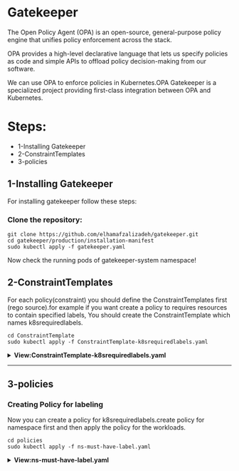 # Gatekeeper

The Open Policy Agent (OPA) is an open-source, general-purpose policy engine that unifies policy enforcement across the stack.

OPA provides a high-level declarative language that lets us specify policies as code and simple APIs to offload policy decision-making from our software.

We can use OPA to enforce policies in Kubernetes.OPA Gatekeeper is a specialized project providing first-class integration between OPA and Kubernetes.


# Steps:

* 1-Installing Gatekeeper
* 2-ConstraintTemplates
* 3-policies


## 1-Installing Gatekeeper

For installing gatekeeper follow these steps:

### Clone the repository:

```
git clone https://github.com/elhamafzalizadeh/gatekeeper.git
cd gatekeeper/production/installation-manifest
sudo kubectl apply -f gatekeeper.yaml

```
Now check the running pods of gatekeeper-system namespace!

## 2-ConstraintTemplates

For each policy(constraint) you should define the ConstraintTemplates first (rego source).for example if you want create a policy to requires resources to contain specified labels,
You should create the ConstraintTemplate which names k8srequiredlabels.

```
cd ConstraintTemplate
sudo kubectl apply -f ConstraintTemplate-k8srequiredlabels.yaml

```

<details>
<summary><b>View:ConstraintTemplate-k8srequiredlabels.yaml</b></summary>
<br>

```yaml
apiVersion: templates.gatekeeper.sh/v1
kind: ConstraintTemplate
metadata:
  name: k8srequiredlabels
  annotations:
    metadata.gatekeeper.sh/title: "Required Labels"
    metadata.gatekeeper.sh/version: 1.0.0
    description: >-
      Requires resources to contain specified labels, with values matching
      provided regular expressions.
spec:
  crd:
    spec:
      names:
        kind: K8sRequiredLabels
      validation:
        openAPIV3Schema:
          type: object
          properties:
            message:
              type: string
            labels:
              type: array
              description: >-
                A list of labels and values the object must specify.
              items:
                type: object
                properties:
                  key:
                    type: string
                    description: >-
                      The required label.
                  allowedRegex:
                    type: string
                    description: >-
                      If specified, a regular expression the annotation's value
                      must match. The value must contain at least one match for
                      the regular expression.
  targets:
    - target: admission.k8s.gatekeeper.sh
      rego: |
        package k8srequiredlabels

        get_message(parameters, _default) = msg {
          not parameters.message
          msg := _default
        }

        get_message(parameters, _default) = msg {
          msg := parameters.message
        }

        violation[{"msg": msg, "details": {"missing_labels": missing}}] {
          provided := {label | input.review.object.metadata.labels[label]}
          required := {label | label := input.parameters.labels[_].key}
          missing := required - provided
          count(missing) > 0
          def_msg := sprintf("you must provide labels: %v", [missing])
          msg := get_message(input.parameters, def_msg)
        }

        violation[{"msg": msg}] {
          value := input.review.object.metadata.labels[key]
          expected := input.parameters.labels[_]
          expected.key == key
          # do not match if allowedRegex is not defined, or is an empty string
          expected.allowedRegex != ""
          not re_match(expected.allowedRegex, value)
          def_msg := sprintf("Label <%v: %v> does not satisfy allowed regex: %v", [key, value, expected.allowedRegex])
          msg := get_message(input.parameters, def_msg)
        }
```


<br>
</details>

---

## 3-policies

### Creating Policy for labeling

Now you can create a policy for k8srequiredlabels.create policy for namespace first and then apply the policy for the workloads.

```
cd policies
sudo kubectl apply -f ns-must-have-label.yaml

```

<details>
<summary><b>View:ns-must-have-label.yaml</b></summary>
<br>

```yaml
apiVersion: constraints.gatekeeper.sh/v1beta1
kind: K8sRequiredLabels
metadata:
  name: ns-must-have-label
spec:
  match:
    kinds:
      - apiGroups: [""]
        kinds: ["Namespace"]
    excludedNamespaces:
    - kube-system
    - gatekeeper-system
  parameters:
    labels:
    - app.kubernetes.io/environment
    - app.kubernetes.io/appname



```

```
sudo kubectl apply -f workload-must-have-label.yaml

```

<details>
<summary><b>View:workload-must-have-label.yaml</b></summary>
<br>

```yaml
apiVersion: constraints.gatekeeper.sh/v1beta1
kind: K8sRequiredLabels
metadata:
  name: workload-must-have-label
spec:
  match:
    kinds:
      - apiGroups: ["*"]
        kinds:
        - Ingress
        - CronJob
        - Service
        - Secret
        - Job
        - Pod
        - Deployment
        - ReplicaSet
        - StatefulSet
        - DaemonSet
    excludedNamespaces:
    - kube-system
    - gatekeeper-system
  parameters:
    labels:
    - app.kubernetes.io/environment
    - app.kubernetes.io/apptype
    - app.kubernetes.io/appname
    - app.kubernetes.io/version

```

For each policy,create the ConstraintTemplates first and then create the policy(constraint) of that template.


### Creating Policy for RequiredProbes

another example is K8sRequiredProbes policy.This policy Requires Pods to have readiness and/or liveness probes.

```
cd ConstraintTemplate
sudo kubectl apply -f ConstraintTemplate-k8srequiredprobes.yaml

```

<details>
<summary><b>View:ConstraintTemplate-k8srequiredprobes.yaml</b></summary>
<br>

```yaml
apiVersion: templates.gatekeeper.sh/v1
kind: ConstraintTemplate
metadata:
  name: k8srequiredprobes
  annotations:
    metadata.gatekeeper.sh/title: "Required Probes"
    metadata.gatekeeper.sh/version: 1.0.1
    description: Requires Pods to have readiness and/or liveness probes.
spec:
  crd:
    spec:
      names:
        kind: K8sRequiredProbes
      validation:
        openAPIV3Schema:
          type: object
          properties:
            probes:
              description: "A list of probes that are required (ex: `readinessProbe`)"
              type: array
              items:
                type: string
            probeTypes:
              description: "The probe must define a field listed in `probeType` in order to satisfy the constraint (ex. `tcpSocket` satisfies `['tcpSocket', 'exec']`)"
              type: array
              items:
                type: string
  targets:
    - target: admission.k8s.gatekeeper.sh
      rego: |
        package k8srequiredprobes

        import data.lib.exclude_update.is_update

        probe_type_set = probe_types {
            probe_types := {type | type := input.parameters.probeTypes[_]}
        }

        violation[{"msg": msg}] {
            # Probe fields are immutable.
            not is_update(input.review)

            container := input.review.object.spec.containers[_]
            probe := input.parameters.probes[_]
            probe_is_missing(container, probe)
            msg := get_violation_message(container, input.review, probe)
        }

        probe_is_missing(ctr, probe) = true {
            not ctr[probe]
        }

        probe_is_missing(ctr, probe) = true {
            probe_field_empty(ctr, probe)
        }

        probe_field_empty(ctr, probe) = true {
            probe_fields := {field | ctr[probe][field]}
            diff_fields := probe_type_set - probe_fields
            count(diff_fields) == count(probe_type_set)
        }

        get_violation_message(container, review, probe) = msg {
            msg := sprintf("Container <%v> in your <%v> <%v> has no <%v>", [container.name, review.kind.kind, review.object.metadata.name, probe])
        }
      libs:
        - |
          package lib.exclude_update

          is_update(review) {
              review.operation == "UPDATE"
          }

```

```
cd policies
sudo kubectl apply -f container-must-have-probes.yaml 

```


